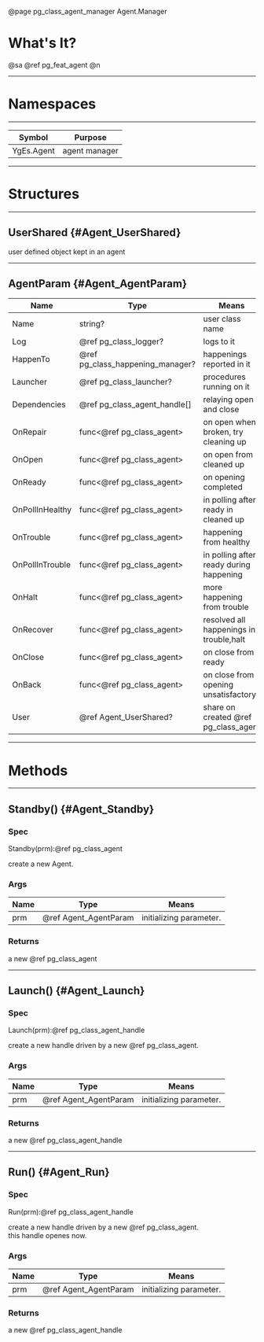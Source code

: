 ﻿@page pg_class_agent_manager Agent.Manager

# What's It?

@sa @ref pg_feat_agent @n

-----
# Namespaces

-----
| Symbol | Purpose |
|--------|---------|
| YgEs.Agent | agent manager |

-----
# Structures

-----
## UserShared {#Agent_UserShared}

user defined object kept in an agent

-----
## AgentParam {#Agent_AgentParam}

| Name | Type | Means |
|------|------|-------|
| Name | string? | user class name |
| Log | @ref pg_class_logger? | logs to it |
| HappenTo | @ref pg_class_happening_manager? | happenings reported in it |
| Launcher | @ref pg_class_launcher? | procedures running on it |
| Dependencies | @ref pg_class_agent_handle[] | relaying open and close |
| OnRepair | func<@ref pg_class_agent> | on open when broken, try cleaning up |
| OnOpen | func<@ref pg_class_agent> | on open from cleaned up |
| OnReady | func<@ref pg_class_agent> | on opening completed |
| OnPollInHealthy | func<@ref pg_class_agent> | in polling after ready in cleaned up |
| OnTrouble | func<@ref pg_class_agent> | happening from healthy |
| OnPollInTrouble | func<@ref pg_class_agent> | in polling after ready during happening |
| OnHalt | func<@ref pg_class_agent> | more happening from trouble |
| OnRecover | func<@ref pg_class_agent> | resolved all happenings in trouble,halt |
| OnClose | func<@ref pg_class_agent> | on close from ready |
| OnBack | func<@ref pg_class_agent> | on close from opening unsatisfactory |
| User | @ref Agent_UserShared? | share on created @ref pg_class_agent |

-----
# Methods

-----
## Standby() {#Agent_Standby}

### Spec

Standby(prm):@ref pg_class_agent

create a new Agent.  

### Args

| Name | Type | Means |
|------|------|-------|
| prm | @ref Agent_AgentParam | initializing parameter. |

### Returns

a new @ref pg_class_agent

-----
## Launch() {#Agent_Launch}

### Spec

Launch(prm):@ref pg_class_agent_handle

create a new handle driven by a new @ref pg_class_agent. 

### Args

| Name | Type | Means |
|------|------|-------|
| prm | @ref Agent_AgentParam | initializing parameter. |

### Returns

a new @ref pg_class_agent_handle

-----
## Run() {#Agent_Run}

### Spec

Run(prm):@ref pg_class_agent_handle

create a new handle driven by a new @ref pg_class_agent.  
this handle openes now.  

### Args

| Name | Type | Means |
|------|------|-------|
| prm | @ref Agent_AgentParam | initializing parameter. |

### Returns

a new @ref pg_class_agent_handle
